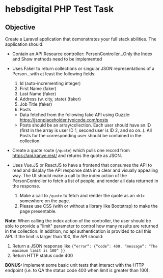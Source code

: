 #  hebsdigital PHP Test Task

## Objective
Create a Laravel application that demonstrates your full stack abilities. The application should:
- Contain an API Resource controller: PersonController...Only the Index and Show methods need to be
implemented

- Uses Faker to return collections or singular JSON representations of a Person...with at least the following
fields:
  1. Id (auto-incrementing integer)
  2. First Name (faker)
  3. Last Name (faker)
  4. Address (w. city, state) (faker)
  5. Job Title (faker)
  6. Posts
    - Data fetched from the following fake API using Guzzle: https://jsonplaceholder.typicode.com/posts
    - Posts should be an array/collection. Each user should have an ID (first in the array is user ID 1,
second user is ID 2, and so on..). All Posts for the corresponding user should be contained in the
collection.

- Create a quote route (`/quote`) which pulls one record from https://api.kanye.rest/ and returns the quote as
JSON.

- Uses Vue.JS or ReactJS to have a frontend that consumes the API to read and display the API response data
in a clear and visually appealing way. The UI should make a call to the index action of the PersonController to
fetch a list of people, and render all data returned in the response.
  1. Make a call to `/quote` to fetch and render the quote as an `<h1>` somewhere on the page.
  2. Please use CSS (with or without a library like Bootstrap) to make the page presentable.

**Note:** When calling the index action of the controller, the user should be able to provide a "limit" parameter to
control how many results are returned in the collection. In addition, no api authentication is provided to call this
API. If the limit is larger than 100, the API should:
  1. Return a JSON response like 
    ```
      {“error”: {“code”: 400, “message”: “The maximum limit is 100” }}
    ```
  2. Return HTTP status code 400

**BONUS:** Implement some basic unit tests that interact with the HTTP endpoint (i.e. to QA the status code 400
when limit is greater than 100).
